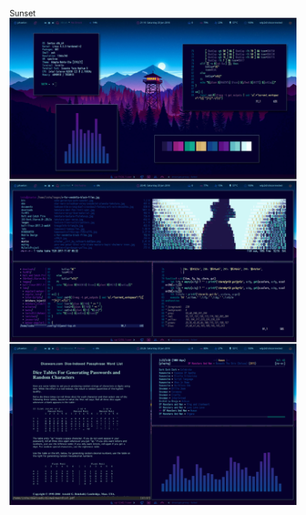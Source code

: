 Sunset
![](https://github.com/szorfein/unix-portfolio/blob/master/sunset/start.jpg)
![](https://github.com/szorfein/unix-portfolio/blob/master/sunset/tiling2.png)
![](https://github.com/szorfein/unix-portfolio/blob/master/sunset/tiling.png)
